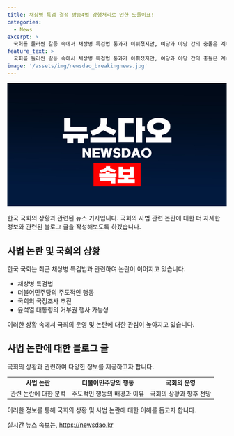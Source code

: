 ```yaml
---
title: 채상병 특검 결정 방송4법 강행처리로 인한 도돌이표!
categories:
  - News
excerpt: >
  국회를 둘러싼 갈등 속에서 채상병 특검법 통과가 이뤄졌지만, 여당과 야당 간의 충돌은 계속되고 있다. 이번 통과가 곧바로 국회 운영에 영향을 미칠 것으로 보이며, 앞으로 방송 4법을 포함한 민주당의 추가적인 법안 추진으로 국회는 더 큰 파열음을 겪을 것으로 예상되고 있다. 이에 대한 대통령의 거부권 행사 가능성도 제기되고 있으며, 여당의 강력한 추진에도 불구하고 거부권 무력화에는 아직 한계가 있다는 의견도 나왔다. 야당의 반발과 국회 운영의 불확실성이 지속될 전망이다.
feature_text: >
  국회를 둘러싼 갈등 속에서 채상병 특검법 통과가 이뤄졌지만, 여당과 야당 간의 충돌은 계속되고 있다. 이번 통과가 곧바로 국회 운영에 영향을 미칠 것으로 보이며, 앞으로 방송 4법을 포함한 민주당의 추가적인 법안 추진으로 국회는 더 큰 파열음을 겪을 것으로 예상되고 있다. 이에 대한 대통령의 거부권 행사 가능성도 제기되고 있으며, 여당의 강력한 추진에도 불구하고 거부권 무력화에는 아직 한계가 있다는 의견도 나왔다. 야당의 반발과 국회 운영의 불확실성이 지속될 전망이다.
image: '/assets/img/newsdao_breakingnews.jpg'
---
```


<p><img src="/assets/img/newsdao_breakingnews.jpg" alt="ranknews 속보" /></p>

<p>한국 국회의 상황과 관련된 뉴스 기사입니다. 국회의 사법 관련 논란에 대한 더 자세한 정보와 관련된 블로그 글을 작성해보도록 하겠습니다. </p>

<h2 data-ke-size="size26">사법 논란 및 국회의 상황</h2>

<p data-ke-size="size16">한국 국회는 최근 채상병 특검법과 관련하여 논란이 이어지고 있습니다.</p>

<ul>
  <li>채상병 특검법</li>
  <li>더불어민주당의 주도적인 행동</li>
  <li>국회의 국정조사 추진</li>
  <li>윤석열 대통령의 거부권 행사 가능성</li>
</ul>

<p data-ke-size="size16">이러한 상황 속에서 국회의 운영 및 논란에 대한 관심이 높아지고 있습니다.</p>

<h2 data-ke-size="size26">사법 논란에 대한 블로그 글</h2>

<p data-ke-size="size16">국회의 상황과 관련하여 다양한 정보를 제공하고자 합니다.</p>

<table>
  <tr>
    <td style="text-align: center; height: 17px;"><b>사법 논란</b></td>
    <td style="text-align: center; height: 17px;"><b>더불어민주당의 행동</b></td>
    <td style="text-align: center; height: 17px;"><b>국회의 운영</b></td>
  </tr>
  <tr>
    <td>관련 논란에 대한 분석</td>
    <td>주도적인 행동의 배경과 이유</td>
    <td>국회의 상황과 향후 전망</td>
  </tr>
</table>

<p data-ke-size="size16">이러한 정보를 통해 국회의 상황 및 사법 논란에 대한 이해를 돕고자 합니다.</p>
실시간 뉴스 속보는, <a href="https://newsdao.kr" rel="dofollow">https://newsdao.kr</a>


